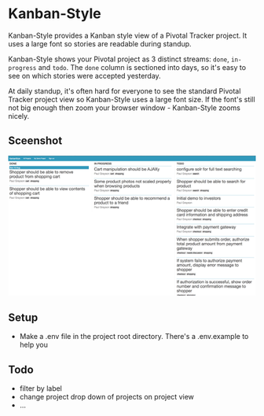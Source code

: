 # Kanban-Style

Kanban-Style provides a Kanban style view of a Pivotal Tracker project. It uses a large font so stories are readable during standup.

Kanban-Style shows your Pivotal project as 3 distinct streams: `done`, `in-progress` and `todo`. 
The `done` column is sectioned into days, so it's easy to see on which stories were accepted yesterday.

At daily standup, it's often hard for everyone to see the standard Pivotal Tracker project view so Kanban-Style uses a large font size.
If the font's still not big enough then zoom your browser window - Kanban-Style zooms nicely.

## Sceenshot
![Kanban-Style Screenshot](https://github.com/paulgrayson/kanban-style/blob/master/doc/kanban-example-screenshot.png)

## Setup
* Make a .env file in the project root directory. There's a .env.example to help you

## Todo  
* filter by label
* change project drop down of projects on project view
* ...

